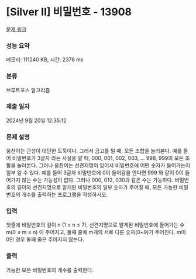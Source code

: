 # [Silver II] 비밀번호 - 13908 

[문제 링크](https://www.acmicpc.net/problem/13908) 

### 성능 요약

메모리: 111240 KB, 시간: 2376 ms

### 분류

브루트포스 알고리즘

### 제출 일자

2024년 9월 20일 12:35:12

### 문제 설명

<p>웅찬이는 근성이 대단한 도둑이다. 그래서 금고를 털 때, 모든 조합을 눌러본다. 예를 들어 비밀번호가 3글자 라는 사실을 알 때, 000, 001, 002, 003, … 998, 999의 모든 조합을 눌러본다. 그러나 웅찬이는 선견지명이 있어서 비밀번호에 어떤 숫자가 들어가는지 일부 알 수 있다. 예를 들어 3글자 비밀번호에 0이 들어감을 안다면 999 와 같이 0이 들어가지 않는 수는 가능성이 없다. 그러나 000, 012, 030과 같은 수는 가능하다. 비밀번호의 길이와 선견지명으로 알게된 비밀번호의 일부 숫자가 주어질 때, 모든 가능한 비밀번호의 개수를 출력하는 프로그램을 작성하시오.</p>

### 입력 

 <p>첫줄에 비밀번호의 길이 n (1 ≤ n ≤ 7), 선견지명으로 알게된 비밀번호에 들어가는 수 m(0 ≤ m ≤ n) 이 주어지고, 둘째 줄에 m개의 서로 다른 숫자(0~9)가 주어진다. m이 0인 경우 둘째 줄은 주어지지 않는다.</p>

### 출력 

 <p>가능한 모든 비밀번호의 개수를 출력한다.</p>

